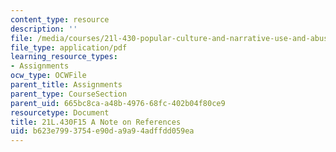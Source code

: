 ```yaml
---
content_type: resource
description: ''
file: /media/courses/21l-430-popular-culture-and-narrative-use-and-abuse-of-the-fairy-tale-fall-2015/b623e7993754e90da9a94adffdd059ea_MIT21L_430F15_ANote.pdf
file_type: application/pdf
learning_resource_types:
- Assignments
ocw_type: OCWFile
parent_title: Assignments
parent_type: CourseSection
parent_uid: 665bc8ca-a48b-4976-68fc-402b04f80ce9
resourcetype: Document
title: 21L.430F15 A Note on References
uid: b623e799-3754-e90d-a9a9-4adffdd059ea
---
```

